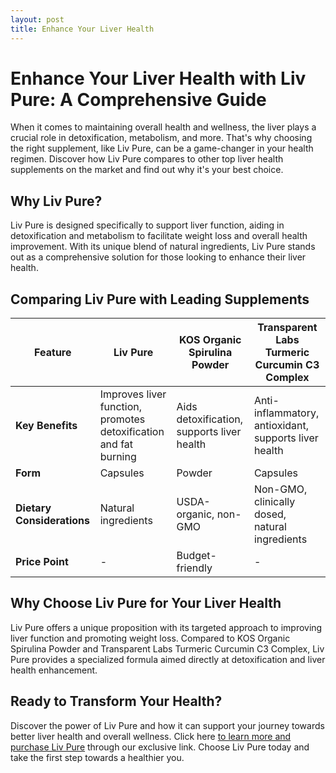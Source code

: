 ```yaml
---
layout: post
title: Enhance Your Liver Health
---
```


# Enhance Your Liver Health with Liv Pure: A Comprehensive Guide

When it comes to maintaining overall health and wellness, the liver plays a crucial role in detoxification, metabolism, and more. That's why choosing the right supplement, like Liv Pure, can be a game-changer in your health regimen. Discover how Liv Pure compares to other top liver health supplements on the market and find out why it's your best choice.

## Why Liv Pure? [](https://ecdb0bobp-k1s9hgop4hsc3lc5.hop.clickbank.net)

Liv Pure is designed specifically to support liver function, aiding in detoxification and metabolism to facilitate weight loss and overall health improvement. With its unique blend of natural ingredients, Liv Pure stands out as a comprehensive solution for those looking to enhance their liver health.

## Comparing Liv Pure with Leading Supplements

| **Feature** | **Liv Pure[](https://ecdb0bobp-k1s9hgop4hsc3lc5.hop.clickbank.net)** | **KOS Organic Spirulina Powder** | **Transparent Labs Turmeric Curcumin C3 Complex** |
|-------------|--------------|----------------------------------|---------------------------------------------------|
| **Key Benefits** | Improves liver function, promotes detoxification and fat burning | Aids detoxification, supports liver health | Anti-inflammatory, antioxidant, supports liver health |
| **Form** | Capsules | Powder | Capsules |
| **Dietary Considerations** | Natural ingredients | USDA-organic, non-GMO | Non-GMO, clinically dosed, natural ingredients |
| **Price Point** | - | Budget-friendly | - |

## Why Choose Liv Pure for Your Liver Health

Liv Pure offers a unique proposition with its targeted approach to improving liver function and promoting weight loss. Compared to KOS Organic Spirulina Powder and Transparent Labs Turmeric Curcumin C3 Complex, Liv Pure provides a specialized formula aimed directly at detoxification and liver health enhancement.

## Ready to Transform Your Health?

Discover the power of Liv Pure and how it can support your journey towards better liver health and overall wellness. Click here [to learn more and purchase Liv Pure](https://ecdb0bobp-k1s9hgop4hsc3lc5.hop.clickbank.net) through our exclusive link. Choose Liv Pure today and take the first step towards a healthier you.
